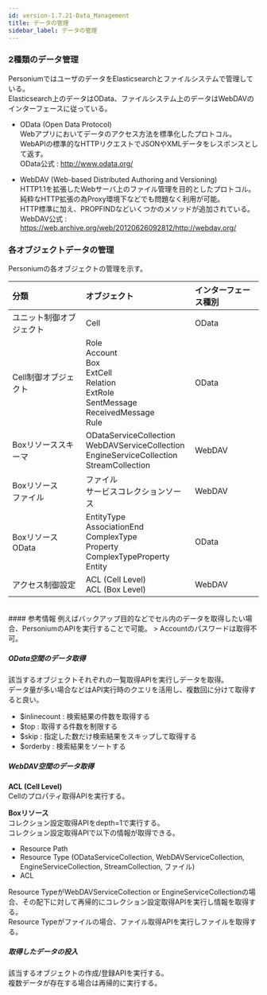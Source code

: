 ```yaml
---
id: version-1.7.21-Data_Management
title: データの管理
sidebar_label: データの管理
---
```

### 2種類のデータ管理
PersoniumではユーザのデータをElasticsearchとファイルシステムで管理している。<br>Elasticsearch上のデータはOData、ファイルシステム上のデータはWebDAVのインターフェースに従っている。

* OData (Open Data Protocol)<br>Webアプリにおいてデータのアクセス方法を標準化したプロトコル。<br>WebAPIの標準的なHTTPリクエストでJSONやXMLデータをレスポンスとして返す。<br>OData公式 : http://www.odata.org/

* WebDAV (Web-based Distributed Authoring and Versioning)<br>HTTP1.1を拡張したWebサーバ上のファイル管理を目的としたプロトコル。<br>純粋なHTTP拡張の為Proxy環境下などでも問題なく利用が可能。<br>HTTP標準に加え、PROPFINDなどいくつかのメソッドが追加されている。<br>WebDAV公式 : https://web.archive.org/web/20120626092812/http://webdav.org/

### 各オブジェクトデータの管理
Personiumの各オブジェクトの管理を示す。

|分類|オブジェクト|インターフェース種別|
|:--|:--|:--|
|ユニット制御オブジェクト|Cell|OData|
|Cell制御オブジェクト|Role<br>Account<br>Box<br>ExtCell<br>Relation<br>ExtRole<br>SentMessage<br>ReceivedMessage<br>Rule|OData|
|Boxリソーススキーマ|ODataServiceCollection<br>WebDAVServiceCollection<br>EngineServiceCollection<br>StreamCollection|WebDAV|
|Boxリソース<br>ファイル|ファイル<br>サービスコレクションソース|WebDAV|
|Boxリソース<br>OData|EntityType<br>AssociationEnd<br>ComplexType<br>Property<br>ComplexTypeProperty<br>Entity|OData|
|アクセス制御設定|ACL (Cell Level)<br>ACL (Box Level)|WebDAV|
<br>
#### 参考情報
例えばバックアップ目的などでセル内のデータを取得したい場合、PersoniumのAPIを実行することで可能。
> Accountのパスワードは取得不可。

##### OData空間のデータ取得
該当するオブジェクトそれぞれの一覧取得APIを実行しデータを取得。<br>データ量が多い場合などはAPI実行時のクエリを活用し、複数回に分けて取得すると良い。

* $inlinecount : 検索結果の件数を取得する
* $top : 取得する件数を制限する
* $skip : 指定した数だけ検索結果をスキップして取得する
* $orderby : 検索結果をソートする

##### WebDAV空間のデータ取得
**ACL (Cell Level)**<br>Cellのプロパティ取得APIを実行する。<br>

**Boxリソース**<br>コレクション設定取得APIをdepth=1で実行する。<br>コレクション設定取得APIで以下の情報が取得できる。

* Resource Path
* Resource Type (ODataServiceCollection, WebDAVServiceCollection, EngineServiceCollection, StreamCollection, ファイル)
* ACL

Resource TypeがWebDAVServiceCollection or EngineServiceCollectionの場合、その配下に対して再帰的にコレクション設定取得APIを実行し情報を取得する。<br>Resource Typeがファイルの場合、ファイル取得APIを実行しファイルを取得する。

##### 取得したデータの投入
該当するオブジェクトの作成/登録APIを実行する。<br>複数データが存在する場合は再帰的に実行する。
